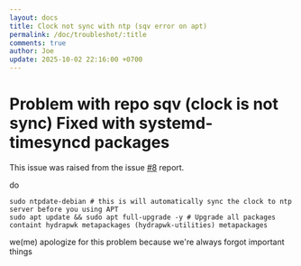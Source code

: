 ```yaml
---
layout: docs
title: Clock not sync with ntp (sqv error on apt)
permalink: /doc/troubleshot/:title
comments: true
author: Joe
update: 2025-10-02 22:16:00 +0700
---
```


# Problem with repo sqv (clock is not sync) Fixed with systemd-timesyncd packages

This issue was raised from the issue [#8](https://github.com/hydrapwk/hydrapwk/issues/8) report.

do

```
sudo ntpdate-debian # this is will automatically sync the clock to ntp server before you using APT
sudo apt update && sudo apt full-upgrade -y # Upgrade all packages containt hydrapwk metapackages (hydrapwk-utilities) metapackages
```

we(me) apologize for this problem because we're always forgot important things